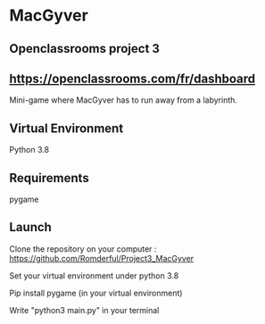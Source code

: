 # MacGyver

Openclassrooms project 3
--------------
https://openclassrooms.com/fr/dashboard
--------------
Mini-game where MacGyver has to run away from a labyrinth. 

Virtual Environment
--------------------------------
Python 3.8

Requirements
--------------------------------
pygame 

Launch
--------------------------------
Clone the repository on your computer : https://github.com/Romderful/Project3_MacGyver

Set your virtual environment under python 3.8

Pip install pygame (in your virtual environment)

Write "python3 main.py" in your terminal